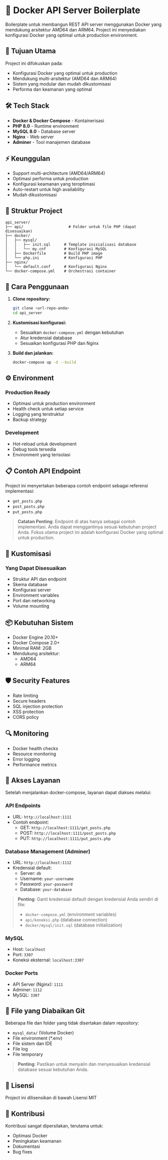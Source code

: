 # 🚀 Docker API Server Boilerplate

Boilerplate untuk membangun REST API server menggunakan Docker yang mendukung arsitektur AMD64 dan ARM64. Project ini menyediakan konfigurasi Docker yang optimal untuk production environment.

## 🎯 Tujuan Utama

Project ini difokuskan pada:

- Konfigurasi Docker yang optimal untuk production
- Mendukung multi-arsitektur (AMD64 dan ARM64)
- Sistem yang modular dan mudah dikustomisasi
- Performa dan keamanan yang optimal

## 🛠 Tech Stack

- **Docker & Docker Compose** - Kontainerisasi
- **PHP 8.0** - Runtime environment
- **MySQL 8.0** - Database server
- **Nginx** - Web server
- **Adminer** - Tool manajemen database

## ⚡ Keunggulan

- Support multi-architecture (AMD64/ARM64)
- Optimasi performa untuk production
- Konfigurasi keamanan yang teroptimasi
- Auto-restart untuk high availability
- Mudah dikustomisasi

## 📁 Struktur Project

```plaintext
api_server/
├── api/                    # Folder untuk file PHP (dapat disesuaikan)
├── docker/
│   ├── mysql/
│   │   ├── init.sql      # Template inisialisasi database
│   │   └── my.cnf        # Konfigurasi MySQL
│   ├── Dockerfile        # Build PHP image
│   └── php.ini           # Konfigurasi PHP
├── nginx/
│   └── default.conf      # Konfigurasi Nginx
└── docker-compose.yml    # Orchestrasi container
```

## 🚀 Cara Penggunaan

1. **Clone repository:**

   ```bash
   git clone <url-repo-anda>
   cd api_server
   ```

2. **Kustomisasi konfigurasi:**

   - Sesuaikan `docker-compose.yml` dengan kebutuhan
   - Atur kredensial database
   - Sesuaikan konfigurasi PHP dan Nginx

3. **Build dan jalankan:**
   ```bash
   docker-compose up -d --build
   ```

## ⚙️ Environment

### Production Ready

- Optimasi untuk production environment
- Health check untuk setiap service
- Logging yang terstruktur
- Backup strategy

### Development

- Hot-reload untuk development
- Debug tools tersedia
- Environment yang terisolasi

## 📋 Contoh API Endpoint

Project ini menyertakan beberapa contoh endpoint sebagai referensi implementasi:

- `get_posts.php`
- `post_posts.php`
- `put_posts.php`

> **Catatan Penting**: Endpoint di atas hanya sebagai contoh implementasi.
> Anda dapat menggantinya sesuai kebutuhan project Anda.
> Fokus utama project ini adalah konfigurasi Docker yang optimal untuk production.

## 🔧 Kustomisasi

### Yang Dapat Disesuaikan

- Struktur API dan endpoint
- Skema database
- Konfigurasi server
- Environment variables
- Port dan networking
- Volume mounting

## 📦 Kebutuhan Sistem

- Docker Engine 20.10+
- Docker Compose 2.0+
- Minimal RAM: 2GB
- Mendukung arsitektur:
  - AMD64
  - ARM64

## 🛡️ Security Features

- Rate limiting
- Secure headers
- SQL injection protection
- XSS protection
- CORS policy

## 🔍 Monitoring

- Docker health checks
- Resource monitoring
- Error logging
- Performance metrics

## 🔌 Akses Layanan

Setelah menjalankan docker-compose, layanan dapat diakses melalui:

### API Endpoints
- URL: `http://localhost:1111`
- Contoh endpoint:
  - GET: `http://localhost:1111/get_posts.php`
  - POST: `http://localhost:1111/post_posts.php`
  - PUT: `http://localhost:1111/put_posts.php`

### Database Management (Adminer)
- URL: `http://localhost:1112`
- Kredensial default:
  - Server: `db`
  - Username: `your-username`
  - Password: `your-password`
  - Database: `your-database`

> **Penting**: Ganti kredensial default dengan kredensial Anda sendiri di file:
> - `docker-compose.yml` (environment variables)
> - `api/koneksi.php` (database connection)
> - `docker/mysql/init.sql` (database initialization)

### MySQL
- Host: `localhost`
- Port: `3307`
- Koneksi eksternal: `localhost:3307`

### Docker Ports
- API Server (Nginx): `1111`
- Adminer: `1112`
- MySQL: `3307`

## 🚫 File yang Diabaikan Git

Beberapa file dan folder yang tidak disertakan dalam repository:
- `mysql_data/` (Volume Docker)
- File environment (*.env)
- File sistem dan IDE
- File log
- File temporary

> **Penting**: Pastikan untuk menyalin dan menyesuaikan kredensial database sesuai kebutuhan Anda.

## 📝 Lisensi

Project ini dilisensikan di bawah Lisensi MIT

## 🤝 Kontribusi

Kontribusi sangat dipersilakan, terutama untuk:

- Optimasi Docker
- Peningkatan keamanan
- Dokumentasi
- Bug fixes
